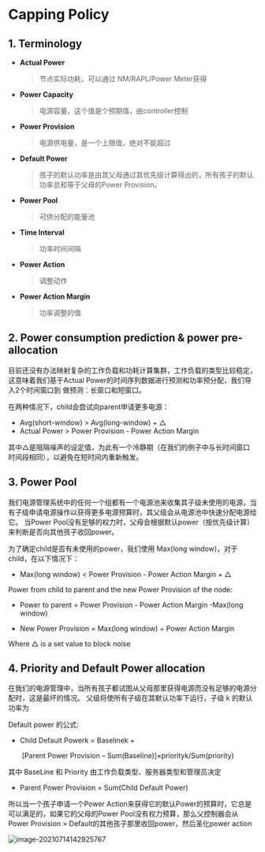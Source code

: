 # Capping Policy

## 1. **Terminology**

+ **Actual Power**

  > 节点实际功耗，可以通过 NM/RAPL/Power Meter获得

+ **Power Capacity**

  > 电源容量，这个值是个预期值，由controller控制

+ **Power Provision**

  > 电源供电量，是一个上限值，绝对不能超过

+ **Default Power**

  > 孩子的默认功率是由其父母通过其优先级计算得出的，所有孩子的默认功率总和等于父母的Power Provision。

+ **Power Pool**

  > 可供分配的能量池

+ **Time Interval**

  > 功率时间间隔

+ **Power Action**

  > 调整动作

+ **Power Action Margin**

  > 功率调整的值

## 2. Power consumption prediction & power pre-allocation

目前还没有办法映射复杂的工作负载和功耗计算集群，工作负载的类型比较稳定，这意味着我们基于Actual Power的时间序列数据进行预测和功率预分配，我们导入2个时间窗口到 做预测：长窗口和短窗口。

在两种情况下，child会尝试向parent申请更多电源：

+ Avg(short-window) > Avg(long-window) + △
+ Actual Power > Power Provision - Power Action Margin

其中△是阻隔噪声的设定值，为此有一个冷静期（在我们的例子中与长时间窗口时间段相同），以避免在短时间内重新触发。

## 3. Power Pool

我们电源管理系统中的任何一个组都有一个电源池来收集其子级未使用的电源，当有子级申请电源操作以获得更多电源预算时，其父级会从电源池中快速分配电源给它。 当Power Pool没有足够的权力时，父母会根据默认power（按优先级计算）来判断是否向其他孩子收回power。

为了确定child是否有未使用的power，我们使用 Max(long window)，对于child，在以下情况下：

+ Max(long window) < Power Provision - Power Action Margin + △



Power from child to parent and the new Power Provision of the node:

+ Power to parent = Power Provision - Power Action Margin -Max(long window) 

+ New Power Provision = Max(long window) + Power Action Margin           

Where △ is a set value to block noise

## 4. **Priority and Default Power allocation**

在我们的电源管理中，当所有孩子都试图从父母那里获得电源而没有足够的电源分配时，这是最坏的情况。 父级将使所有子级在其默认功率下运行，子级 k 的默认功率为

Default power 的公式: 

+ Child Default Powerk = Baselinek + 

  ​      [Parent Power Provision – Sum(Baseline)]×priorityk/Sum(priority)    

其中 BaseLine 和 Priority 由工作负载类型、服务器类型和管理员决定

+ Parent Power Provision = Sum(Child Default Power)                 

所以当一个孩子申请一个Power Action来获得它的默认Power的预算时，它总是可以满足的，如果它的父母的Power Pool没有权力预算，那么父控制器会从Power Provision > Default的其他孩子那里收回power，然后圣化power action

![image-20210714142925767](C:\Users\yangcao1\AppData\Roaming\Typora\typora-user-images\image-20210714142925767.png)